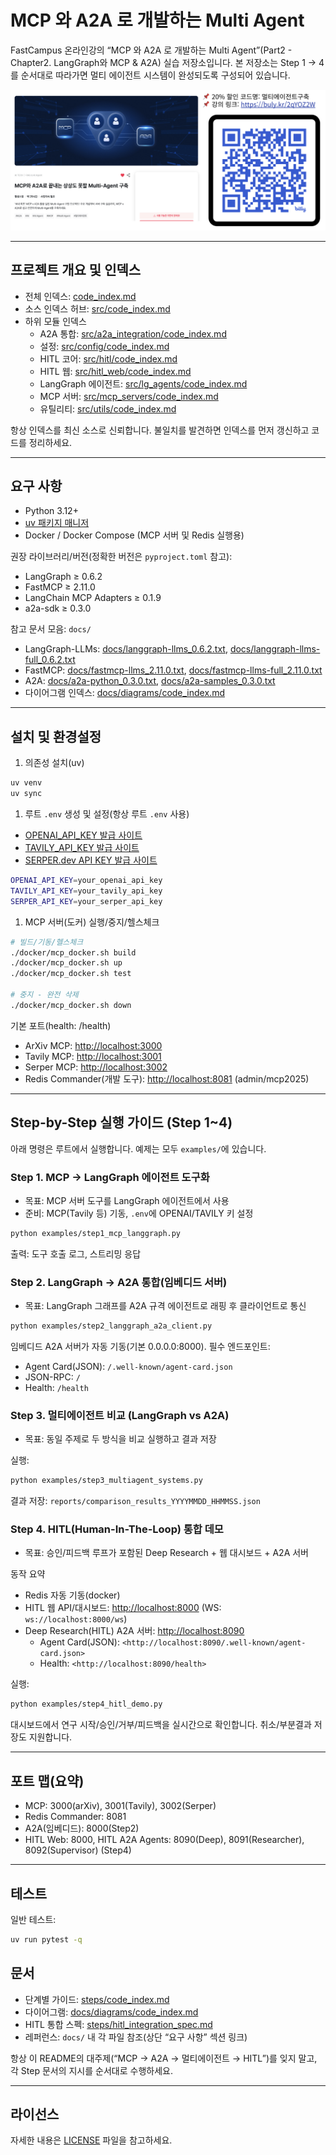# MCP 와 A2A 로 개발하는 Multi Agent

FastCampus 온라인강의 “MCP 와 A2A 로 개발하는 Multi Agent”(Part2 - Chapter2. LangGraph와 MCP & A2A) 실습 저장소입니다. 본 저장소는 Step 1 → 4를 순서대로 따라가면 멀티 에이전트 시스템이 완성되도록 구성되어 있습니다.

![fc_lecture.png](fc_lecture.png)

---

## 프로젝트 개요 및 인덱스

- 전체 인덱스: [code_index.md](code_index.md)
- 소스 인덱스 허브: [src/code_index.md](src/code_index.md)
- 하위 모듈 인덱스
  - A2A 통합: [src/a2a_integration/code_index.md](src/a2a_integration/code_index.md)
  - 설정: [src/config/code_index.md](src/config/code_index.md)
  - HITL 코어: [src/hitl/code_index.md](src/hitl/code_index.md)
  - HITL 웹: [src/hitl_web/code_index.md](src/hitl_web/code_index.md)
  - LangGraph 에이전트: [src/lg_agents/code_index.md](src/lg_agents/code_index.md)
  - MCP 서버: [src/mcp_servers/code_index.md](src/mcp_servers/code_index.md)
  - 유틸리티: [src/utils/code_index.md](src/utils/code_index.md)

항상 인덱스를 최신 소스로 신뢰합니다.
불일치를 발견하면 인덱스를 먼저 갱신하고 코드를 정리하세요.

---

## 요구 사항

- Python 3.12+
- [uv 패키지 매니저](https://docs.astral.sh/uv/getting-started/installation/)
- Docker / Docker Compose (MCP 서버 및 Redis 실행용)

권장 라이브러리/버전(정확한 버전은 `pyproject.toml` 참고):

- LangGraph ≥ 0.6.2
- FastMCP ≥ 2.11.0
- LangChain MCP Adapters ≥ 0.1.9
- a2a-sdk ≥ 0.3.0

참고 문서 모음: `docs/`

- LangGraph-LLMs: [docs/langgraph-llms_0.6.2.txt](docs/langgraph-llms_0.6.2.txt), [docs/langgraph-llms-full_0.6.2.txt](docs/langgraph-llms-full_0.6.2.txt)
- FastMCP: [docs/fastmcp-llms_2.11.0.txt](docs/fastmcp-llms_2.11.0.txt), [docs/fastmcp-llms-full_2.11.0.txt](docs/fastmcp-llms-full_2.11.0.txt)
- A2A: [docs/a2a-python_0.3.0.txt](docs/a2a-python_0.3.0.txt), [docs/a2a-samples_0.3.0.txt](docs/a2a-samples_0.3.0.txt)
- 다이어그램 인덱스: [docs/diagrams/code_index.md](docs/diagrams/code_index.md)

---

## 설치 및 환경설정

1. 의존성 설치(uv)

```bash
uv venv
uv sync
```

1. 루트 `.env` 생성 및 설정(항상 루트 `.env` 사용)

- [OPENAI_API_KEY 발급 사이트](https://platform.openai.com/api-keys)
- [TAVILY_API_KEY 발급 사이트](https://www.tavily.com/)
- [SERPER.dev API KEY 발급 사이트](https://serper.dev/)

```bash
OPENAI_API_KEY=your_openai_api_key
TAVILY_API_KEY=your_tavily_api_key
SERPER_API_KEY=your_serper_api_key
```

1. MCP 서버(도커) 실행/중지/헬스체크

```bash
# 빌드/기동/헬스체크
./docker/mcp_docker.sh build
./docker/mcp_docker.sh up
./docker/mcp_docker.sh test

# 중지 - 완전 삭제
./docker/mcp_docker.sh down
```

기본 포트(health: /health)

- ArXiv MCP: <http://localhost:3000>
- Tavily MCP: <http://localhost:3001>
- Serper MCP: <http://localhost:3002>
- Redis Commander(개발 도구): <http://localhost:8081> (admin/mcp2025)

---

## Step-by-Step 실행 가이드 (Step 1~4)

아래 명령은 루트에서 실행합니다. 예제는 모두 `examples/`에 있습니다.

### Step 1. MCP → LangGraph 에이전트 도구화

- 목표: MCP 서버 도구를 LangGraph 에이전트에서 사용
- 준비: MCP(Tavily 등) 기동, `.env`에 OPENAI/TAVILY 키 설정

```bash
python examples/step1_mcp_langgraph.py
```

출력: 도구 호출 로그, 스트리밍 응답

### Step 2. LangGraph → A2A 통합(임베디드 서버)

- 목표: LangGraph 그래프를 A2A 규격 에이전트로 래핑 후 클라이언트로 통신

```bash
python examples/step2_langgraph_a2a_client.py
```

임베디드 A2A 서버가 자동 기동(기본 0.0.0.0:8000). 필수 엔드포인트:

- Agent Card(JSON): `/.well-known/agent-card.json`
- JSON-RPC: `/`
- Health: `/health`

### Step 3. 멀티에이전트 비교 (LangGraph vs A2A)

- 목표: 동일 주제로 두 방식을 비교 실행하고 결과 저장

실행:

```bash
python examples/step3_multiagent_systems.py
```

결과 저장: `reports/comparison_results_YYYYMMDD_HHMMSS.json`

### Step 4. HITL(Human-In-The-Loop) 통합 데모

- 목표: 승인/피드백 루프가 포함된 Deep Research + 웹 대시보드 + A2A 서버

동작 요약

- Redis 자동 기동(docker)
- HITL 웹 API/대시보드: <http://localhost:8000> (WS: `ws://localhost:8000/ws`)
- Deep Research(HITL) A2A 서버: <http://localhost:8090>
  - Agent Card(JSON): `<http://localhost:8090/.well-known/agent-card.json>`
  - Health: `<http://localhost:8090/health>`

실행:

```bash
python examples/step4_hitl_demo.py
```

대시보드에서 연구 시작/승인/거부/피드백을 실시간으로 확인합니다. 취소/부분결과 저장도 지원합니다.

---

## 포트 맵(요약)

- MCP: 3000(arXiv), 3001(Tavily), 3002(Serper)
- Redis Commander: 8081
- A2A(임베디드): 8000(Step2)
- HITL Web: 8000, HITL A2A Agents: 8090(Deep), 8091(Researcher), 8092(Supervisor) (Step4)

---

## 테스트

일반 테스트:

```bash
uv run pytest -q
```

## 문서

- 단계별 가이드: [steps/code_index.md](steps/code_index.md)
- 다이어그램: [docs/diagrams/code_index.md](docs/diagrams/code_index.md)
- HITL 통합 스펙: [steps/hitl_integration_spec.md](steps/hitl_integration_spec.md)
- 레퍼런스: `docs/` 내 각 파일 참조(상단 “요구 사항” 섹션 링크)

항상 이 README의 대주제(“MCP → A2A → 멀티에이전트 → HITL”)를 잊지 말고, 각 Step 문서의 지시를 순서대로 수행하세요.

---

## 라이선스

자세한 내용은 [LICENSE](/LICENSE) 파일을 참고하세요.
